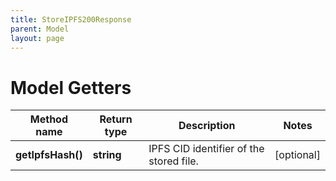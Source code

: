 ```yaml
---
title: StoreIPFS200Response
parent: Model
layout: page
---
```


# Model Getters

Method name | Return type | Description | Notes
------------ | ------------- | ------------- | -------------
**getIpfsHash()** | **string** | IPFS CID identifier of the stored file. | [optional]

